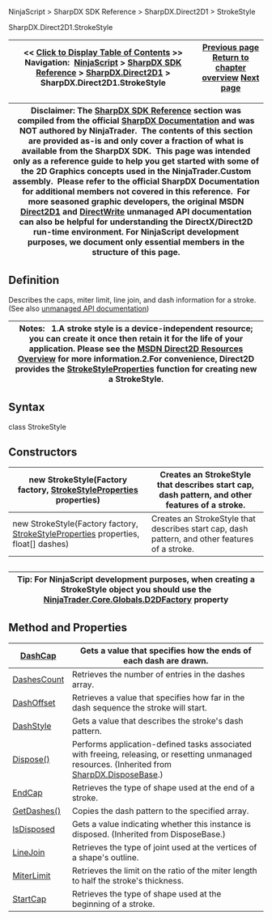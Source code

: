 ﻿
NinjaScript \> SharpDX SDK Reference \> SharpDX.Direct2D1 \> StrokeStyle

SharpDX.Direct2D1\.StrokeStyle

| \<\< [Click to Display Table of Contents](sharpdx_direct2d1_strokestyle.md) \>\> **Navigation:**     [NinjaScript](ninjascript.md) \> [SharpDX SDK Reference](sharpdx_sdk_reference.md) \> [SharpDX.Direct2D1](sharpdx_direct2d1.md) \> SharpDX.Direct2D1\.StrokeStyle | [Previous page](sharpdx_direct2d1_solidcolorbrush_color.md) [Return to chapter overview](sharpdx_direct2d1.md) [Next page](sharpdx_direct2d1_strokestyle_dashcap.md) |
| --- | --- |

| Disclaimer: The [SharpDX SDK Reference](sharpdx_sdk_reference.md) section was compiled from the official [SharpDX Documentation](http://sharpdx.org/) and was NOT authored by NinjaTrader.  The contents of this section are provided as\-is and only cover a fraction of what is available from the SharpDX SDK.  This page was intended only as a reference guide to help you get started with some of the 2D Graphics concepts used in the NinjaTrader.Custom assembly.  Please refer to the official SharpDX Documentation for additional members not covered in this reference.  For more seasoned graphic developers, the original MSDN [Direct2D1](https://msdn.microsoft.com/en-us/library/windows/desktop/dd370990.aspx) and [DirectWrite](https://msdn.microsoft.com/en-us/library/windows/desktop/dd368038.aspx) unmanaged API documentation can also be helpful for understanding the DirectX/Direct2D run\-time environment. For NinjaScript development purposes, we document only essential members in the structure of this page. |
| --- |

## Definition
Describes the caps, miter limit, line join, and dash information for a stroke.
(See also [unmanaged API documentation](http://msdn.microsoft.com/en-us/library/dd372217.aspx))
 

| Notes:   1\.A stroke style is a device\-independent resource; you can create it once then retain it for the life of your application. Please see the [MSDN Direct2D Resources Overview](https://msdn.microsoft.com/en-us/library/dd756757(v=vs.85).aspx) for more information.2\.For convenience, Direct2D provides the [StrokeStyleProperties](sharpdx_direct2d1_strokestyleproperties.md) function for creating new a StrokeStyle. |
| --- |

## Syntax
class StrokeStyle
## Constructors

| new StrokeStyle(Factory factory, [StrokeStyleProperties](sharpdx_direct2d1_strokestyleproperties.md) properties) | Creates an StrokeStyle that describes start cap, dash pattern, and other features of a stroke. |
| --- | --- |
| new StrokeStyle(Factory factory, [StrokeStyleProperties](sharpdx_direct2d1_strokestyleproperties.md) properties, float\[] dashes) | Creates an StrokeStyle that describes start cap, dash pattern, and other features of a stroke. |
## 
## 

| Tip: For NinjaScript development purposes, when creating a StrokeStyle object you should use the [NinjaTrader.Core.Globals.D2DFactory](d2dfactory.md) property |
| --- |
## 
## 
## Method and Properties

| [DashCap](sharpdx_direct2d1_strokestyle_dashcap.md) | Gets a value that specifies how the ends of each dash are drawn. |
| --- | --- |
| [DashesCount](sharpdx_direct2d1_strokestyle_dashescount.md) | Retrieves the number of entries in the dashes array. |
| [DashOffset](sharpdx_direct2d1_strokestyle_dashoffset.md) | Retrieves a value that specifies how far in the dash sequence the stroke will start. |
| [DashStyle](sharpdx_direct2d1_strokestyle_dashstyle.md) | Gets a value that describes the stroke's dash pattern. |
| [Dispose()](sharpdx_disposebase_dispose.md) | Performs application\-defined tasks associated with freeing, releasing, or resetting unmanaged resources. (Inherited from [SharpDX.DisposeBase](sharpdx_disposebase.md).) |
| [EndCap](sharpdx_direct2d1_strokestyle_endcap.md) | Retrieves the type of shape used at the end of a stroke. |
| [GetDashes()](sharpdx_direct2d1_strokestyle_getdashes.md) | Copies the dash pattern to the specified array. |
| [IsDisposed](sharpdx_disposebase_isdisposed.md) | Gets a value indicating whether this instance is disposed. (Inherited from DisposeBase.) |
| [LineJoin](sharpdx_direct2d1_strokestyle_linejoin.md) | Retrieves the type of joint used at the vertices of a shape's outline. |
| [MiterLimit](sharpdx_direct2d1_strokestyle_miterlimit.md) | Retrieves the limit on the ratio of the miter length to half the stroke's thickness. |
| [StartCap](sharpdx_direct2d1_strokestyle_startcap.md) | Retrieves the type of shape used at the beginning of a stroke. |
